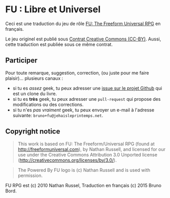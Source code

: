 # FU : Libre et Universel

Ceci est une traduction du jeu de rôle [FU: The Freeform Universal RPG](http://freeformuniversal.com) en français.

Le jeu originel est publié sous [Contrat Creative Commons (CC-BY)](http://creativecommons.org/licenses/by/3.0/). Aussi, cette traduction est publiée sous ce même contrat.

## Participer

Pour toute remarque, suggestion, correction, (ou juste pour me faire plaisir)...
plusieurs canaux :

* si tu es *assez* geek, tu peux adresser une
  [issue sur le projet Github](https://github.com/brunobord/fu-rpg-libre-et-universel)
  qui est un clone du livre.
* si tu es **très** geek, tu peux adresser une `pull-request` qui propose des
  modifications ou des corrections.
* si tu n'es *pas vraiment* geek, tu peux envoyer un e-mail à l'adresse suivante:
  `bruno+fu@jehaisleprintemps.net`.

## Copyright notice

> This work is based on FU: The Freeform/Universal RPG (found at http://freeformuniversal.com), by Nathan Russell, and licensed for our use under the Creative Commons Attribution 3.0 Unported license (http://creativecommons.org/licenses/by/3.0/).

> The Powered By FU logo is (c) Nathan Russell and is used with permission.

FU RPG est (c) 2010 Nathan Russel, Traduction en français (c) 2015 Bruno Bord.
